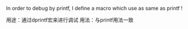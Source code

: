 In order to debug by printf, I define a macro which use as same as printf !

用途：通过dprintf宏来进行调试
用法：与printf用法一致
